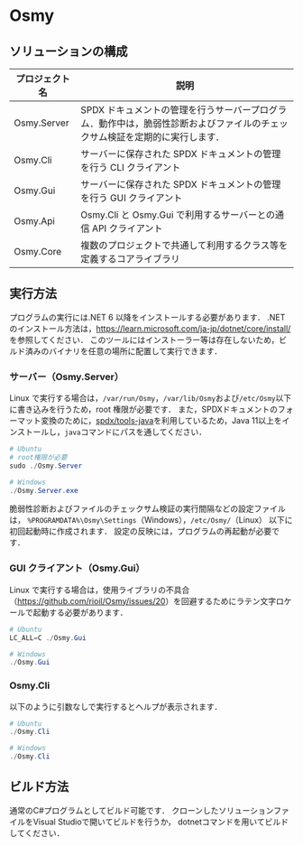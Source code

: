 # Osmy

## ソリューションの構成

| プロジェクト名 | 説明                                                                                                                        |
| -------------- | --------------------------------------------------------------------------------------------------------------------------- |
| Osmy.Server    | SPDX ドキュメントの管理を行うサーバープログラム．動作中は，脆弱性診断およびファイルのチェックサム検証を定期的に実行します． |
| Osmy.Cli       | サーバーに保存された SPDX ドキュメントの管理を行う CLI クライアント                                                         |
| Osmy.Gui       | サーバーに保存された SPDX ドキュメントの管理を行う GUI クライアント                                                         |
| Osmy.Api       | Osmy.Cli と Osmy.Gui で利用するサーバーとの通信 API クライアント                                                            |
| Osmy.Core      | 複数のプロジェクトで共通して利用するクラス等を定義するコアライブラリ                                                        |

## 実行方法

プログラムの実行には.NET 6 以降をインストールする必要があります．
.NET のインストール方法は，<https://learn.microsoft.com/ja-jp/dotnet/core/install/>を参照してください．
このツールにはインストーラー等は存在しないため，ビルド済みのバイナリを任意の場所に配置して実行できます．

### サーバー（Osmy.Server）

Linux で実行する場合は，`/var/run/Osmy`，`/var/lib/Osmy`および`/etc/Osmy`以下に書き込みを行うため，root 権限が必要です．
また，SPDXドキュメントのフォーマット変換のために，[spdx/tools-java](https://github.com/spdx/tools-java)を利用しているため，Java 11以上をインストールし，`java`コマンドにパスを通してください．

```powershell
# Ubuntu
# root権限が必要
sudo ./Osmy.Server

# Windows
./Osmy.Server.exe
```

脆弱性診断およびファイルのチェックサム検証の実行間隔などの設定ファイルは，
`%PROGRAMDATA%\Osmy\Settings`（Windows），`/etc/Osmy/`（Linux）
以下に初回起動時に作成されます．
設定の反映には，プログラムの再起動が必要です．

### GUI クライアント（Osmy.Gui）

Linux で実行する場合は，使用ライブラリの不具合（<https://github.com/rioil/Osmy/issues/20>）を回避するためにラテン文字ロケールで起動する必要があります．

```powershell
# Ubuntu
LC_ALL=C ./Osmy.Gui

# Windows
./Osmy.Gui
```

### Osmy.Cli

以下のように引数なしで実行するとヘルプが表示されます．

```powershell
# Ubuntu
./Osmy.Cli

# Windows
./Osmy.Cli
```

## ビルド方法

通常のC#プログラムとしてビルド可能です．
クローンしたソリューションファイルをVisual Studioで開いてビルドを行うか，
dotnetコマンドを用いてビルドしてください．
